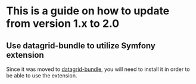 # This is a guide on how to update from version 1.x to 2.0

## Use datagrid-bundle to utilize Symfony extension

Since it was moved to [datagrid-bundle](https://github.com/fsi-open/datagrid-bundle),
you will need to install it in order to be able to use the extension.
